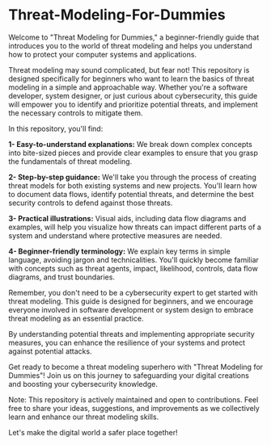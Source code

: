 # Threat-Modeling-For-Dummies

Welcome to "Threat Modeling for Dummies," a beginner-friendly guide that introduces you to the world of threat modeling and helps you understand how to protect your computer systems and applications.

Threat modeling may sound complicated, but fear not! This repository is designed specifically for beginners who want to learn the basics of threat modeling in a simple and approachable way. Whether you're a software developer, system designer, or just curious about cybersecurity, this guide will empower you to identify and prioritize potential threats, and implement the necessary controls to mitigate them.

In this repository, you'll find:

**1- Easy-to-understand explanations:** We break down complex concepts into bite-sized pieces and provide clear examples to ensure that you grasp the fundamentals of threat modeling.

**2- Step-by-step guidance:** We'll take you through the process of creating threat models for both existing systems and new projects. You'll learn how to document data flows, identify potential threats, and determine the best security controls to defend against those threats.

**3- Practical illustrations:** Visual aids, including data flow diagrams and examples, will help you visualize how threats can impact different parts of a system and understand where protective measures are needed.

**4- Beginner-friendly terminology:** We explain key terms in simple language, avoiding jargon and technicalities. You'll quickly become familiar with concepts such as threat agents, impact, likelihood, controls, data flow diagrams, and trust boundaries.

Remember, you don't need to be a cybersecurity expert to get started with threat modeling. This guide is designed for beginners, and we encourage everyone involved in software development or system design to embrace threat modeling as an essential practice.

By understanding potential threats and implementing appropriate security measures, you can enhance the resilience of your systems and protect against potential attacks.

Get ready to become a threat modeling superhero with "Threat Modeling for Dummies"! Join us on this journey to safeguarding your digital creations and boosting your cybersecurity knowledge.

Note: This repository is actively maintained and open to contributions. Feel free to share your ideas, suggestions, and improvements as we collectively learn and enhance our threat modeling skills.

Let's make the digital world a safer place together!
